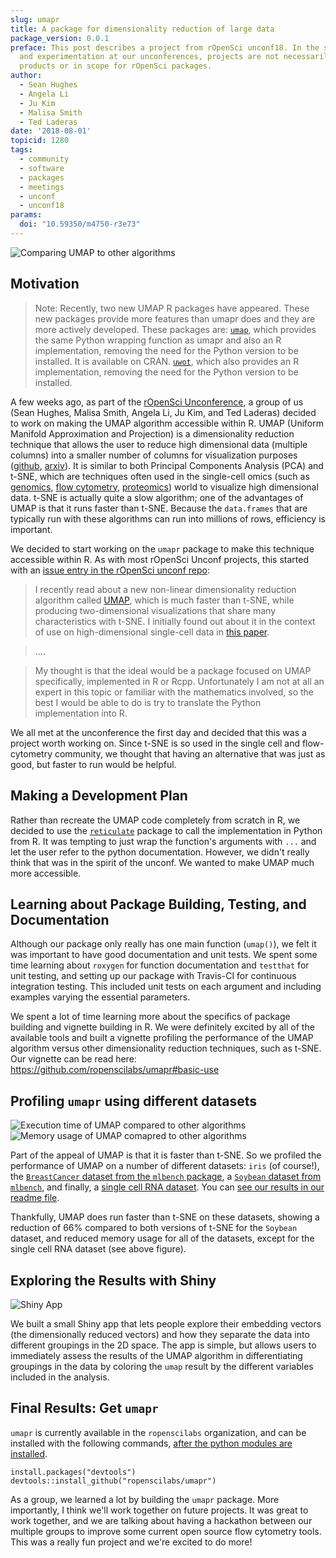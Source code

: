 ```yaml
---
slug: umapr
title: A package for dimensionality reduction of large data
package_version: 0.0.1
preface: This post describes a project from rOpenSci unconf18. In the spirit of exploration
  and experimentation at our unconferences, projects are not necessarily finished
  products or in scope for rOpenSci packages.
author:
  - Sean Hughes
  - Angela Li
  - Ju Kim
  - Malisa Smith
  - Ted Laderas
date: '2018-08-01'
topicid: 1280
tags:
  - community
  - software
  - packages
  - meetings
  - unconf
  - unconf18
params:
  doi: "10.59350/m4750-r3e73"
---
```


![Comparing UMAP to other algorithms](img/blog-images/2018-08-01-umapr/multiple_algorithms_cancer.png)

Motivation
----------

> Note: Recently, two new UMAP R packages have appeared. These new packages provide more features than umapr does and they are more actively developed. These packages are:
>[`umap`](https://github.com/tkonopka/umap), which provides the same Python wrapping function as umapr and also an R implementation, removing the need for the Python version to be installed. It is available on CRAN.
>[`uwot`](https://github.com/jlmelville/uwot), which also provides an R implementation, removing the need for the Python version to be installed.

A few weeks ago, as part of the [rOpenSci Unconference](/blog/2018/06/05/unconf18/), a group of us (Sean Hughes, Malisa Smith, Angela Li, Ju Kim, and Ted Laderas) decided to work on making the UMAP algorithm accessible within R. UMAP (Uniform Manifold Approximation and Projection) is a dimensionality reduction technique that allows the user to reduce high dimensional data (multiple columns) into a smaller number of columns for visualization purposes ([github](https://github.com/lmcinnes/umap), [arxiv](https://arxiv.org/abs/1802.03426)). It is similar to both Principal Components Analysis (PCA) and t-SNE, which are techniques often used in the single-cell omics (such as [genomics](https://en.wikipedia.org/wiki/Single_cell_sequencing), [flow cytometry](https://en.wikipedia.org/wiki/Flow_cytometry), [proteomics](https://pubs.acs.org/doi/10.1021/acs.jproteome.8b00257)) world to visualize high dimensional data. t-SNE is actually quite a slow algorithm; one of the advantages of UMAP is that it runs faster than t-SNE. Because the `data.frames` that are typically run with these algorithms can run into millions of rows, efficiency is important.

We decided to start working on the `umapr` package to make this technique accessible within R.  As with most rOpenSci Unconf projects, this started with an [issue entry in the rOpenSci unconf repo](https://github.com/ropensci/unconf18/issues/43):

> I recently read about a new non-linear dimensionality reduction algorithm called [UMAP](https://doi.org/10.1101/298430), which is much faster than t-SNE, while producing two-dimensional visualizations that share many characteristics with t-SNE. I initially found out about it in the context of use on high-dimensional single-cell data in [this paper](https://doi.org/10.1101/298430).

> ....

> My thought is that the ideal would be a package focused on UMAP specifically, implemented in R or Rcpp. Unfortunately I am not at all an expert in this topic or familiar with the mathematics involved, so the best I would be able to do is try to translate the Python implementation into R.

We all met at the unconference the first day and decided that this was a project worth working on. Since t-SNE is so used in the single cell and flow-cytometry community, we thought that having an alternative that was just as good, but faster to run would be helpful.

Making a Development Plan
-------------------------

Rather than recreate the UMAP code completely from scratch in R, we decided to use the [`reticulate`](https://rstudio.github.io/reticulate/) package to call the implementation in Python from R. It was tempting to just wrap the function's arguments with `...` and let the user refer to the python documentation. However, we didn't really think that was in the spirit of the unconf. We wanted to make UMAP much more accessible.

Learning about Package Building, Testing, and Documentation
-----------------------------------------------------------

Although our package only really has one main function (`umap()`), we felt it was important to have good documentation and unit tests. We spent some time learning about `roxygen` for function documentation and `testthat` for unit testing, and setting up our package with Travis-CI for continuous integration testing. This included unit tests on each argument and including examples varying the essential parameters.

We spent a lot of time learning more about the specifics of package building and vignette building in R. We were definitely excited by all of the available tools and built a vignette profiling the performance of the UMAP algorithm versus other dimensionality reduction techniques, such as t-SNE. Our vignette can be read here: https://github.com/ropenscilabs/umapr#basic-use

Profiling `umapr` using different datasets
------------------------------------------

![Execution time of UMAP compared to other algorithms](img/blog-images/2018-08-01-umapr/multiple_algorithms_time.png)
![Memory usage of UMAP comapred to other algorithms](img/blog-images/2018-08-01-umapr/multiple_algorithms_memory.png)

Part of the appeal of UMAP is that it is faster than t-SNE. So we profiled the performance of UMAP on a number of different datasets: `iris` (of course!), the [`BreastCancer` dataset from the `mlbench` package](https://cran.r-project.org/web/packages/mlbench/index.html), a [`Soybean` dataset from `mlbench`](https://cran.r-project.org/web/packages/mlbench/index.html), and finally, a [single cell RNA dataset](https://hemberg-lab.github.io/scRNA.seq.datasets/human/tissues/). You can [see our results in our readme file](https://github.com/ropenscilabs/umapr/blob/master/README.md).

Thankfully, UMAP does run faster than t-SNE on these datasets, showing a reduction of 66% compared to both versions of t-SNE for the `Soybean` dataset, and reduced memory usage for all of the datasets, except for the single cell RNA dataset (see above figure).

Exploring the Results with Shiny
--------------------------------

![Shiny App](img/blog-images/2018-08-01-umapr/shiny.png)

We built a small Shiny app that lets people explore their embedding vectors (the dimensionally reduced vectors) and how they separate the data into different groupings in the 2D space. The app is simple, but allows users to immediately assess the results of the UMAP algorithm in differentiating groupings in the data by coloring the `umap` result by the different variables included in the analysis.

Final Results: Get `umapr`
--------------------------

`umapr` is currently available in the `ropenscilabs` organization, and can be installed with the following commands, [after the python modules are installed](https://github.com/lmcinnes/umap#installing).

```
install.packages("devtools") 
devtools::install_github("ropenscilabs/umapr")
```

As a group, we learned a lot by building the `umapr` package. More importantly, I think we'll work together on future projects. It was great to work together, and we are talking about having a hackathon between our multiple groups to improve some current open source flow cytometry tools. This was a really fun project and we're excited to do more!
